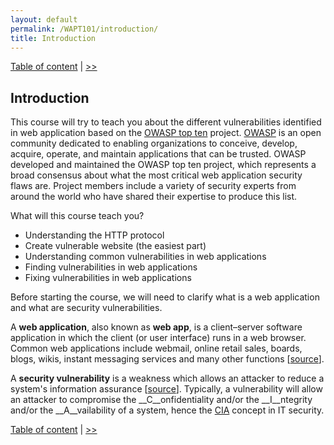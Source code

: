 ```yaml
---
layout: default
permalink: /WAPT101/introduction/
title: Introduction
---
```



[Table of content](https://beaujeant.github.io/WAPT101/) | [>>](https://beaujeant.github.io/WAPT101/components/)

Introduction
------------

This course will try to teach you about the different vulnerabilities identified in web application based on the [OWASP top ten](https://www.owasp.org/index.php/Category:OWASP_Top_Ten_Project) project. [OWASP](https://www.owasp.org/index.php/About_OWASP) is an open community dedicated to enabling organizations to conceive, develop, acquire, operate, and maintain applications that can be trusted. OWASP developed and maintained the OWASP top ten project, which represents a broad consensus about what the most critical web application security flaws are. Project members include a variety of security experts from around the world who have shared their expertise to produce this list.

What will this course teach you?

* Understanding the HTTP protocol
* Create vulnerable website (the easiest part)
* Understanding common vulnerabilities in web applications
* Finding vulnerabilities in web applications
* Fixing vulnerabilities in web applications

Before starting the course, we will need to clarify what is a web application and what are security vulnerabilities.

A __web application__, also known as __web app__, is a client–server software application in which the client (or user interface) runs in a web browser. Common web applications include webmail, online retail sales, boards, blogs, wikis, instant messaging services and many other functions [[source](https://en.wikipedia.org/wiki/Web_application)].

A __security vulnerability__ is a weakness which allows an attacker to reduce a system's information assurance [[source](https://en.wikipedia.org/wiki/Vulnerability_%28computing%29)]. Typically, a vulnerability will allow an attacker to compromise the __C__onfidentiality and/or the __I__ntegrity and/or the __A__vailability of a system, hence the [CIA](https://en.wikipedia.org/wiki/Information_security#Key_concepts) concept in IT security.


[Table of content](https://beaujeant.github.io/WAPT101/) | [>>](https://beaujeant.github.io/WAPT101/components/)
